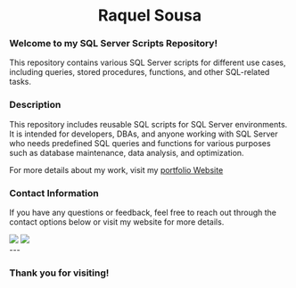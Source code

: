 <h1 align="center">Raquel Sousa</h1>

### Welcome to my SQL Server Scripts Repository!

<p>This repository contains various SQL Server scripts for different use cases, including queries, stored procedures, functions, and other SQL-related tasks.</p>

### Description

<p>This repository includes reusable SQL scripts for SQL Server environments. It is intended for developers, DBAs, and anyone working with SQL Server who needs predefined SQL queries and functions for various purposes such as database maintenance, data analysis, and optimization.</p>

<p>For more details about my work, visit my 
<a href = "https://raquelssousa.github.io/Portifolio/">portfolio Website</a></p>

### Contact Information

<p>If you have any questions or feedback, feel free to reach out through the contact options below or visit my website for more details.</p>

<div>
<a href = "mailto:raquel.santana.sousa@gmail.com"><img src="https://img.shields.io/badge/Gmail-D14836?style=for-the-badge&logo=gmail&logoColor=white" target="_blank"></a>
<a href="https://www.linkedin.com/in/raquel-sd-sousa/" target="_blank"><img src="https://img.shields.io/badge/-LinkedIn-%230077B5?style=for-the-badge&logo=linkedin&logoColor=white" target="_blank"></a>   
</div>
---

### Thank you for visiting!
